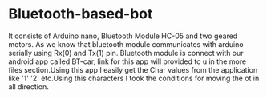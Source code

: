 # Bluetooth-based-bot
It consists of Arduino nano, Bluetooth Module HC-05 and two geared motors. As we know that bluetooth module communicates with arduino serially using Rx(0) and Tx(1) pin. Bluetooth module is connect with our android app called BT-car, link for this app will provided to u in the more files section.Using this app I easily get the Char values from the application like '1' '2' etc.Using this characters I took the conditions for moving the ot in all direction.
